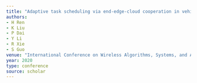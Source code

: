 ```yaml
---
title: "Adaptive task scheduling via end-edge-cloud cooperation in vehicular networks"
authors:
- H Ren
- K Liu
- P Dai
- Y Li
- R Xie
- S Guo
venue: "International Conference on Wireless Algorithms, Systems, and Applications …, 2020"
year: 2020
type: conference
source: scholar
---
```

